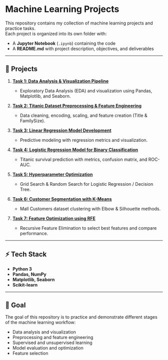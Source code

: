 # Machine Learning Projects

This repository contains my collection of machine learning projects and practice tasks.  
Each project is organized into its own folder with:
- A **Jupyter Notebook** (`.ipynb`) containing the code
- A **README.md** with project description, objectives, and deliverables

---

## 📂 Projects

1. **[Task 1: Data Analysis & Visualization Pipeline](./Task_1_Data_Analysis_Visualization/)**
   - Exploratory Data Analysis (EDA) and visualization using Pandas, Matplotlib, and Seaborn.

2. **[Task 2: Titanic Dataset Preprocessing & Feature Engineering](./Task_2_Titanic_Preprocessing)**
   - Data cleaning, encoding, scaling, and feature creation (Title & FamilySize).

3. **[Task 3: Linear Regression Model Development](./Task_3_Linear_Regression)**
   - Predictive modeling with regression metrics and visualization.

4. **[Task 4: Logistic Regression Model for Binary Classification](./Task_4_Logistic_Regression)**
   - Titanic survival prediction with metrics, confusion matrix, and ROC-AUC.

5. **[Task 5: Hyperparameter Optimization](./Task_5_Hyperparameter_Optimization)**
   - Grid Search & Random Search for Logistic Regression / Decision Tree.

6. **[Task 6: Customer Segmentation with K-Means](./Task_6_KMeans_Clustering)**
   - Mall Customers dataset clustering with Elbow & Silhouette methods.

7. **[Task 7: Feature Optimization using RFE](./Task_7_RFE_Feature_Selection)**
   - Recursive Feature Elimination to select best features and compare performance.

---

## ⚡ Tech Stack
- **Python 3**
- **Pandas, NumPy**
- **Matplotlib, Seaborn**
- **Scikit-learn**

---

## 🎯 Goal
The goal of this repository is to practice and demonstrate different stages of the machine learning workflow:
- Data analysis and visualization
- Preprocessing and feature engineering
- Supervised and unsupervised learning
- Model evaluation and optimization
- Feature selection
